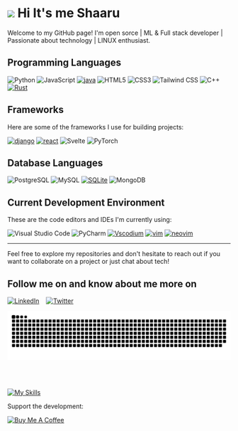 #   <img src="https://raw.githubusercontent.com/aemmadi/aemmadi/master/wave.gif" width="3%">  Hi It's  me Shaaru 

Welcome to my GitHub page! I'm open sorce |  ML & Full stack developer | Passionate about technology | LINUX enthusiast.

## Programming Languages

![Python](https://img.icons8.com/color/48/python--v1.png)
![JavaScript](https://img.icons8.com/color/48/javascript--v1.png)
[![java](https://skillicons.dev/icons?i=java)](https://skillicons.dev)
![HTML5](https://img.icons8.com/color/48/html-5--v1.png)
![CSS3](https://img.icons8.com/fluency/48/css3.png)
![Tailwind CSS](https://img.icons8.com/fluency/48/tailwind_css.png)
![C++](https://img.icons8.com/color/48/c-plus-plus-logo.png)
[![Rust](https://skillicons.dev/icons?i=rust)](https://skillicons.dev)

## Frameworks

Here are some of the frameworks I use for building projects:

[![django](https://skillicons.dev/icons?i=django)](https://skillicons.dev)
[![react](https://skillicons.dev/icons?i=react)](https://skillicons.dev)
![Svelte](https://img.icons8.com/doodle/48/svetle.png)
![PyTorch](https://img.icons8.com/fluency/48/pytorch.png)

## Database Languages

![PostgreSQL](https://img.icons8.com/color/48/postgreesql.png)
![MySQL](https://img.icons8.com/external-those-icons-flat-those-icons/48/external-MySQL-programming-and-development-those-icons-flat-those-icons.png)
[![SQLite](https://skillicons.dev/icons?i=sqlite,figma&theme=dark)](https://skillicons.dev)
![MongoDB](https://img.icons8.com/external-tal-revivo-color-tal-revivo/48/external-mongodb-a-cross-platform-document-oriented-database-program-logo-color-tal-revivo.png)


## Current Development Environment

These are the code editors and IDEs I'm currently using:

![Visual Studio Code](https://img.icons8.com/color/48/visual-studio-code-2019.png)
![PyCharm](https://img.icons8.com/color/48/pycharm--v2.png)
[![Vscodium](https://skillicons.dev/icons?i=vscodium)](https://skillicons.dev)
[![vim](https://skillicons.dev/icons?i=vim)](https://skillicons.dev)
[![neovim](https://skillicons.dev/icons?i=neovim)](https://skillicons.dev)

---

Feel free to explore my repositories and don't hesitate to reach out if you want to collaborate on a project or just chat about tech!

 ## **Follow me on and know about me more on**
[![LinkedIn](https://skillicons.dev/icons?i=linkedin)](https://www.linkedin.com/in/shaarugesh-sudhakar-462876290)  $~~$ [![Twitter](https://skillicons.dev/icons?i=twitter)](https://x.com/shaarugesh28091) 





<picture>
  <source
    media="(prefers-color-scheme: dark)"
    srcset="https://raw.githubusercontent.com/platane/snk/output/github-contribution-grid-snake-dark.svg"
  />
  <source
    media="(prefers-color-scheme: light)"
    srcset="https://raw.githubusercontent.com/platane/snk/output/github-contribution-grid-snake.svg"
  />
  <img
    alt="github contribution grid snake animation"
    src="https://raw.githubusercontent.com/platane/snk/output/github-contribution-grid-snake.svg"
  />
</picture>


<br><br>

<a href="https://skillicons.dev" target="_blank">
  <img src="https://skillicons.dev/icons?i=java,kotlin,nodejs,bash,bun,c,cpp,debian,deno,docker,eclipse,elysia,flask,git,github,githubactions,gitlab,gtk,jest,kali,kotlin,kubernetes,linkedin,linux,md,mastodon,mongodb,mysql,nextjs,nestjs,nodejs,obsidian,postgres,py,pytorch,react,sqlite,sass,svelte,tailwind,ts,ubuntu,vim,vite,docker,tauri,vscodium,vscode,figma&theme=dark" alt="My Skills">
</a>





Support the development:

<a href="https://buymeacoffee.com/sanjai" target="_blank">
  <img src="https://www.buymeacoffee.com/assets/img/custom_images/orange_img.png" alt="Buy Me A Coffee">
</a>


